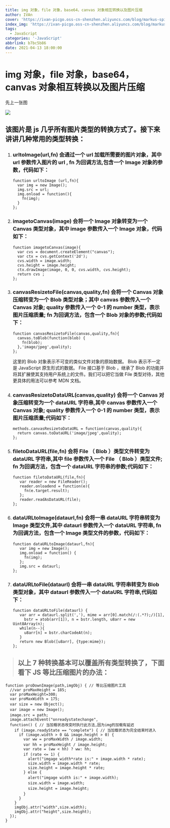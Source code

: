 ```yaml
---
title: img 对象，file 对象，base64，canvas 对象相互转换以及图片压缩
author: IVAn
cover: 'https://ivan-picgo.oss-cn-shenzhen.aliyuncs.com/blog/markus-spiske-xekxE_VR0Ec-unsplash.jpg'
index_img: 'https://ivan-picgo.oss-cn-shenzhen.aliyuncs.com/blog/markus-spiske-xekxE_VR0Ec-unsplash.jpg'
tags:
  - JavaScript
categories: '-JavaScript'
abbrlink: b7bc5b86
date: 2021-04-13 18:00:00
---
```

# img 对象，file 对象，base64，canvas 对象相互转换以及图片压缩

先上一张图

![](https://ivan-picgo.oss-cn-shenzhen.aliyuncs.com/blog/1475680-20190312204416645-1976367767.png)

## 该图片是 js 几乎所有图片类型的转换方式了。接下来讲讲几种常用的类型转换：

1. ### urltoImage(url,fn) 会通过一个 url 加载所需要的图片对象，其中 url 参数传入图片的 url , fn 为回调方法,包含一个 Image 对象的参数，代码如下：

   ```
   function urltoImage (url,fn){
     var img = new Image();
     img.src = url;
     img.onload = function(){
       fn(img);
     }
   };
   ```

2. ### imagetoCanvas(image) 会将一个 Image 对象转变为一个 Canvas 类型对象，其中 image 参数传入一个 Image 对象，代码如下：

   ```
   function imagetoCanvas(image){
     var cvs = document.createElement("canvas");
     var ctx = cvs.getContext('2d');
     cvs.width = image.width;
     cvs.height = image.height;
     ctx.drawImage(image, 0, 0, cvs.width, cvs.height);
     return cvs ;
   };
   ```

3. ### canvasResizetoFile(canvas,quality,fn) 会将一个 Canvas 对象压缩转变为一个 Blob 类型对象；其中 canvas 参数传入一个 Canvas 对象; quality 参数传入一个 0-1 的 number 类型，表示图片压缩质量; fn 为回调方法，包含一个 Blob 对象的参数;代码如下：

   ```
   function canvasResizetoFile(canvas,quality,fn){
     canvas.toBlob(function(blob) {
       fn(blob);
     },'image/jpeg',quality);
   };
   ```

   这里的 Blob 对象表示不可变的类似文件对象的原始数据。 Blob 表示不一定是 JavaScript 原生形式的数据。 File 接口基于 Blob ，继承了 Blob 的功能并将其扩展使其支持用户系统上的文件。我们可以把它当做 File 类型对待，其他更具体的用法可以参考 MDN 文档。

4. ### canvasResizetoDataURL(canvas,quality) 会将一个 Canvas 对象压缩转变为一个 dataURL 字符串,其中 canvas 参数传入一个 Canvas 对象; quality 参数传入一个 0-1 的 number 类型，表示图片压缩质量;代码如下：

   ```
   methods.canvasResizetoDataURL = function(canvas,quality){
     return canvas.toDataURL('image/jpeg',quality);
   };
   ```

5. ### filetoDataURL(file,fn) 会将 File （ Blob ）类型文件转变为 dataURL 字符串,其中 file 参数传入一个 File （ Blob ）类型文件; fn 为回调方法，包含一个 dataURL 字符串的参数;代码如下：

   ```
   function filetoDataURL(file,fn){
      var reader = new FileReader();
      reader.onloadend = function(e){
        fn(e.target.result);
      };
      reader.readAsDataURL(file);
   };
   ```

6. ### dataURLtoImage(dataurl,fn) 会将一串 dataURL 字符串转变为 Image 类型文件,其中 dataurl 参数传入一个 dataURL 字符串, fn 为回调方法，包含一个 Image 类型文件的参数，代码如下：

   ```
   function dataURLtoImage(dataurl,fn){
      var img = new Image();
      img.onload = function() {
        fn(img);
      };
      img.src = dataurl;
   };
   ```

7. ### dataURLtoFile(dataurl) 会将一串 dataURL 字符串转变为 Blob 类型对象，其中 dataurl 参数传入一个 dataURL 字符串,代码如下：

   ```
   function dataURLtoFile(dataurl) {
      var arr = dataurl.split(','), mime = arr[0].match(/:(.*?);/)[1],
        bstr = atob(arr[1]), n = bstr.length, u8arr = new Uint8Array(n);
      while(n--){
        u8arr[n] = bstr.charCodeAt(n);
      }
      return new Blob([u8arr], {type:mime});
   };
   ```

> ## 以上 7 种转换基本可以覆盖所有类型转换了，下面看下 JS 等比压缩图片的办法：

```
function proDownImage(path,imgObj) { // 等比压缩图片工具
  //var proMaxHeight = 185;
  var proMaxHeight=300;
  var proMaxWidth = 175;
  var size = new Object();　
  var image = new Image();　
  image.src = path;　
  image.attachEvent("onreadystatechange",
  function() { // 当加载状态改变时执行此方法,因为img的加载有延迟
    if (image.readyState == "complete") { // 当加载状态为完全结束时进入
      if (image.width > 0 && image.height > 0) {
        var ww = proMaxWidth / image.width;
        var hh = proMaxHeight / image.height;　
        var rate = (ww < hh) ? ww: hh;
        if (rate <= 1) {　
          alert("imgage width*rate is:" + image.width * rate);
          size.width = image.width * rate;
          size.height = image.height * rate;
        } else {
          alert("imgage width is:" + image.width);　　
          size.width = image.width;　　
          size.height = image.height;　　　
        }　
      }
    }
    imgObj.attr("width",size.width);
    imgObj.attr("height",size.height);
  });
}
```
